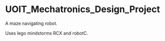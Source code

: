 UOIT_Mechatronics_Design_Project
================================

A maze navigating robot.

Uses lego mindstorms RCX and robotC.
